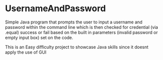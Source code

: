 # UsernameAndPassword
Simple Java program that prompts the user to input a username and password within the command line which is then checked for credential (via .equal) success or fail based
on the built in parameters (invalid password or empty input box) set on the code.

This is an Easy difficulty project to showcase Java skills since it doesnt apply the use of GUI 